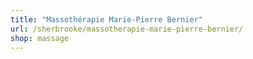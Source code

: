```yaml
---
title: "Massothérapie Marie-Pierre Bernier"
url: /sherbrooke/massotherapie-marie-pierre-bernier/
shop: massage
---
```

